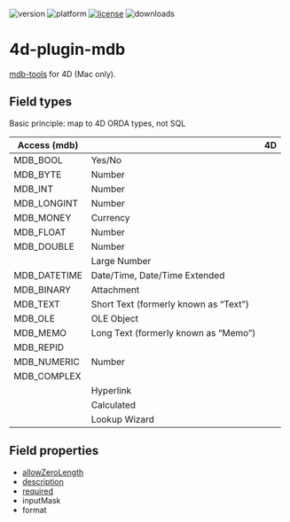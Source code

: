 ![version](https://img.shields.io/badge/version-20%2B-E23089)
![platform](https://img.shields.io/static/v1?label=platform&message=mac-intel%20|%20mac-arm&color=blue)
[![license](https://img.shields.io/github/license/miyako/4d-plugin-mdb)](LICENSE)
![downloads](https://img.shields.io/github/downloads/miyako/4d-plugin-mdb/total)

# 4d-plugin-mdb
[mdb-tools](https://mdbtools.github.io) for 4D (Mac only).

## Field types

Basic principle: map to 4D ORDA types, not SQL

|Access (mdb)||4D
|-|-|-|
|MDB_BOOL|Yes/No||
|MDB_BYTE|Number||
|MDB_INT|Number||
|MDB_LONGINT|Number||
|MDB_MONEY|Currency||
|MDB_FLOAT|Number||
|MDB_DOUBLE|Number||
||Large Number||
|MDB_DATETIME|Date/Time, Date/Time Extended||
|MDB_BINARY|Attachment||
|MDB_TEXT|Short Text (formerly known as “Text”)||
|MDB_OLE|OLE Object||
|MDB_MEMO|Long Text (formerly known as “Memo”)|
|MDB_REPID||
|MDB_NUMERIC|Number|
|MDB_COMPLEX||
||Hyperlink||
||Calculated||
||Lookup Wizard||

## Field properties

* [allowZeroLength](https://learn.microsoft.com/en-us/office/vba/access/concepts/miscellaneous/allowzerolength-property)
* [description](https://learn.microsoft.com/en-us/office/vba/access/concepts/miscellaneous/description-property-access)
* [required](https://learn.microsoft.com/en-us/office/vba/access/concepts/miscellaneous/required-property-access)
* inputMask
* format
